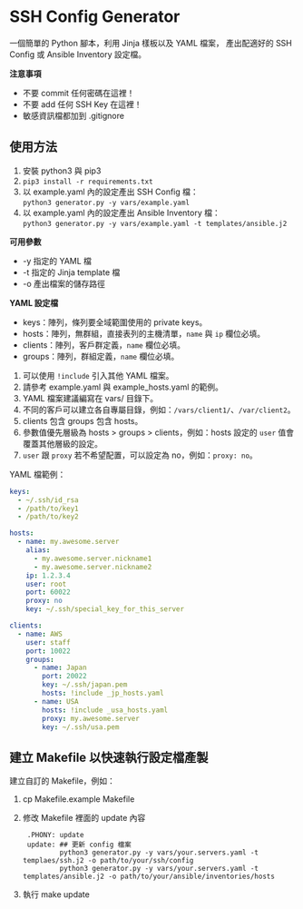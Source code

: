 # SSH Config Generator

一個簡單的 Python 腳本，利用 Jinja 樣板以及 YAML 檔案，
產出配適好的 SSH Config 或 Ansible Inventory 設定檔。

**注意事項**

* 不要 commit 任何密碼在這裡！
* 不要 add 任何 SSH Key 在這裡！
* 敏感資訊檔都加到 .gitignore

## 使用方法

1. 安裝 python3 與 pip3
2. `pip3 install -r requirements.txt`
3. 以 example.yaml 內的設定產出 SSH Config 檔：   
	`python3 generator.py -y vars/example.yaml`   
4. 以 example.yaml 內的設定產出 Ansible Inventory 檔：   
	`python3 generator.py -y vars/example.yaml -t templates/ansible.j2` 
   
**可用參數**

* -y 指定的 YAML 檔
* -t 指定的 Jinja template 檔
* -o 產出檔案的儲存路徑

**YAML 設定檔**

* keys：陣列，條列要全域範圍使用的 private keys。
* hosts：陣列，無群組，直接表列的主機清單，`name` 與 `ip` 欄位必填。
* clients：陣列，客戶群定義，`name` 欄位必填。
* groups：陣列，群組定義，`name` 欄位必填。

1. 可以使用 `!include` 引入其他 YAML 檔案。 
2. 請參考 example.yaml 與 example_hosts.yaml 的範例。
3. YAML 檔案建議編寫在 vars/ 目錄下。
4. 不同的客戶可以建立各自專屬目錄，例如：`/vars/client1/`、`/var/client2`。
5. clients 包含 groups 包含 hosts。
6. 參數值優先層級為 hosts > groups > clients，例如：hosts 設定的 `user` 值會覆蓋其他層級的設定。
7. `user` 跟 `proxy` 若不希望配置，可以設定為 no，例如：`proxy: no`。

YAML 檔範例：

```yaml
keys:
  - ~/.ssh/id_rsa
  - /path/to/key1
  - /path/to/key2

hosts:
  - name: my.awesome.server
    alias:
      - my.awesome.server.nickname1
      - my.awesome.server.nickname2
    ip: 1.2.3.4
    user: root
    port: 60022
    proxy: no
    key: ~/.ssh/special_key_for_this_server

clients:
  - name: AWS
    user: staff
    port: 10022
    groups:
      - name: Japan
        port: 20022
        key: ~/.ssh/japan.pem
        hosts: !include _jp_hosts.yaml
      - name: USA
        hosts: !include _usa_hosts.yaml
        proxy: my.awesome.server
        key: ~/.ssh/usa.pem
```

## 建立 Makefile 以快速執行設定檔產製

建立自訂的 Makefile，例如：

1. cp Makefile.example Makefile
2. 修改 Makefile 裡面的 update 內容
	
		.PHONY: update
		update: ## 更新 config 檔案
		        python3 generator.py -y vars/your.servers.yaml -t templaes/ssh.j2 -o path/to/your/ssh/config
		        python3 generator.py -y vars/your.servers.yaml -t templates/ansible.j2 -o path/to/your/ansible/inventories/hosts
		        
3. 執行 make update
